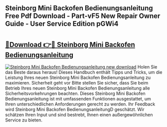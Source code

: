 ## Steinborg Mini Backofen Bedienungsanleitung Free Pdf Download - Part-vF5 New Repair Owner Guide - User Service Edition pGWi4

# <h2><a href="http://df35eya.blite.top/?on=Steinborg+Mini+Backofen+Bedienungsanleitung">🔗Download 👉🔴 Steinborg Mini Backofen Bedienungsanleitung</a></h2>

[![Steinborg Mini Backofen Bedienungsanleitung new download](https://i.imgur.com/lujVjoI.png)](http://df35eya.blite.top/?on=Steinborg+Mini+Backofen+Bedienungsanleitung)
Holen Sie das Beste daraus heraus! Dieses Handbuch enthält Tipps und Tricks, um die Leistung Ihres neuen Steinborg Mini Backofen Bedienungsanleitung zu maximieren. Sicherheit geht vor Bitte stellen Sie sicher, dass Sie beim Betrieb Ihres neuen Steinborg Mini Backofen Bedienungsanleitung alle Sicherheitsvorkehrungen beachten. Dieses Steinborg Mini Backofen Bedienungsanleitung ist mit umfassenden Funktionen ausgestattet, um Ihren unterschiedlichen Anforderungen gerecht zu werden. Ihr Feedback wird Steinborg Mini Backofen BedienungsanleitungD geschätzt. Wir schätzen Ihren Input und sind bestrebt, Ihnen einen außergewöhnlichen Service zu bieten.
